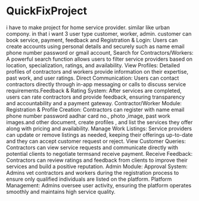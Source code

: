 # QuickFixProject

i have to make project for home service provider. similar like urban compony. in that i want 3 user type customer, worker, admin. customer can book service, payment, feedback and Registration & Login: Users can create accounts using personal details and securely such as name email phone number password or gmail account, Search for Contractors/Workers: A powerful search function allows users to filter service providers based on location, specialization, ratings, and availability. View Profiles: Detailed profiles of contractors and workers provide information on their expertise, past work, and user ratings.
Direct Communication: Users can contact contractors directly through in-app messaging or calls to discuss service requirements.Feedback & Rating System: After services are completed, users can rate contractors and provide
feedback, ensuring transparency and accountability and a payment gateway. Contractor/Worker Module: Registration & Profile Creation: Contractors can register with name email phone number password aadhar card no., photo ,image, past work images.and other document, create profiles , and list the services they offer along with pricing and availability. Manage Work Listings: Service providers can update or remove listings as needed, keeping their offerings up-to-date and they can accept customer request or reject. View Customer Queries: Contractors can view service requests and communicate directly with potential clients to negotiate termsand receive payment. Receive Feedback: Contractors can review ratings and feedback from clients to improve their services and build a positive reputation. Admin Module: Approval System: Admins vet contractors and workers during the registration process to ensure only qualified individuals are listed on the platform. Platform Management: Admins oversee user activity, ensuring the platform operates smoothly and maintains high service quality.